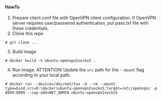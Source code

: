 #### HowTo
1. Prepare client.conf file with OpenVPN client configuration. If OpenVPN server requires  user/passwrod authentication, put pass.txt file with these credentials.
2. Clone this repo
```
# git clone ...
```
3. Build image
```
# docker build -t ubuntu-openvpn2socks5 .
```
4. Run image. ATTENTION! Update the `src` path for the `--mount` flag according to your local path.
```
# docker run --device=/dev/net/tun -d --rm --mount type=bind,src=D:\docker\ubuntu-openvpn2socks5,target=/etc/openvpn/ -p 8899:8899 --cap-add=NET_ADMIN ubuntu-openvpn2socks5
```
